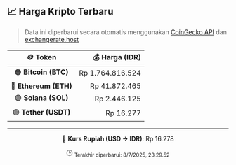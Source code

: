 

<!-- HARGA_KRIPTO -->
## 📈 Harga Kripto Terbaru

> Data ini diperbarui secara otomatis menggunakan [CoinGecko API](https://www.coingecko.com/) dan [exchangerate.host](https://exchangerate.host/)

<div align="center">

| 🪙 Token | 💰 Harga (IDR) |
|:------:|---------------:|
| 🟠 **Bitcoin (BTC)**   | Rp 1.764.816.524 |
| 🔵 **Ethereum (ETH)**  | Rp 41.872.465 |
| 🟣 **Solana (SOL)**    | Rp 2.446.125 |
| 🟢 **Tether (USDT)**   | Rp 16.277 |

---

💱 **Kurs Rupiah (USD → IDR)**: Rp 16.278

🕒 <sub>Terakhir diperbarui: 8/7/2025, 23.29.52</sub>

</div>
<!-- /HARGA_KRIPTO -->